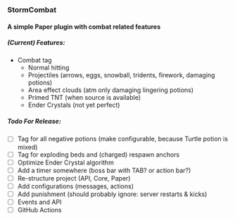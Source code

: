 ### StormCombat
#### A simple Paper plugin with combat related features
##### (Current) Features:
- Combat tag
  - Normal hitting
  - Projectiles (arrows, eggs, snowball, tridents, firework, damaging potions)
  - Area effect clouds (atm only damaging lingering potions)
  - Primed TNT (when source is available)
  - Ender Crystals (not yet perfect)

##### Todo For Release:
- [ ] Tag for all negative potions (make configurable, because Turtle potion is mixed) 
- [ ] Tag for exploding beds and (charged) respawn anchors
- [ ] Optimize Ender Crystal algorithm
- [ ] Add a timer somewhere (boss bar with TAB? or action bar?)
- [ ] Re-structure project (API, Core, Paper)
- [ ] Add configurations (messages, actions)
- [ ] Add punishment (should probably ignore: server restarts & kicks)
- [ ] Events and API
- [ ] GitHub Actions